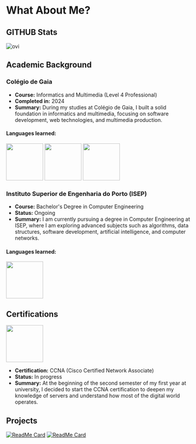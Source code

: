 # What About Me?  

## GITHUB Stats
<img src="https://github-readme-stats.vercel.app/api/top-langs?username=Rafael-Vi&show_icons=true&locale=en&layout=compact&theme=chartreuse-dark" alt="ovi" />

## Academic Background  

### Colégio de Gaia

- **Course:** Informatics and Multimedia (Level 4 Professional)  
- **Completed in:** 2024  
- **Summary:** During my studies at Colégio de Gaia, I built a solid foundation in informatics and multimedia, focusing on software development, web technologies, and multimedia production.

#### Languages learned: 
<div style="flex: 1;">
  <img src="https://github.com/user-attachments/assets/6691a8c0-6f5f-4276-bd23-a0e8e10549f3" width="100" />
<img src="https://upload.wikimedia.org/wikipedia/commons/4/4f/Csharp_Logo.png" width="100" />
<img src="https://upload.wikimedia.org/wikipedia/commons/thumb/4/40/VB.NET_Logo.svg/2048px-VB.NET_Logo.svg.png" width="100" />
</div>


### Instituto Superior de Engenharia do Porto (ISEP)  
- **Course:** Bachelor's Degree in Computer Engineering  
- **Status:** Ongoing  
- **Summary:** I am currently pursuing a degree in Computer Engineering at ISEP, where I am exploring advanced subjects such as algorithms, data structures, software development, artificial intelligence, and computer networks.

#### Languages learned: 
<div style="flex: 1;">
  <img src="https://github.com/user-attachments/assets/e6ad9276-a7ab-4f0b-b3ab-ed831dc3f014" width="100" />
</div>


## Certifications  

<img src="https://encrypted-tbn0.gstatic.com/images?q=tbn:ANd9GcTDJdS1Fr1EZD7URKSYLLYBT4d5lW8b7ldaIw&s" width="100" />

- **Certification:** CCNA (Cisco Certified Network Associate)  
- **Status:** In progress  
- **Summary:** At the beginning of the second semester of my first year at university, I decided to start the CCNA certification to deepen my knowledge of servers and understand how most of the digital world operates.  

## Projects  
[![ReadMe Card](https://github-readme-stats.vercel.app/api/pin/?username=Rafael-Vi&repo=LEI-PROJECTS)](https://github.com/Rafael-Vi/LEI-PROJECTS)
[![ReadMe Card](https://github-readme-stats.vercel.app/api/pin/?username=Rafael-Vi&repo=EIGENFACES-JAVA_PROJECT)](https://github.com/Rafael-Vi/EIGENFACES-JAVA_PROJECT)
